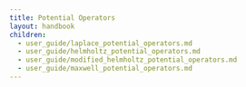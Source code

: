 ```yaml
---
title: Potential Operators
layout: handbook
children:
  - user_guide/laplace_potential_operators.md
  - user_guide/helmholtz_potential_operators.md
  - user_guide/modified_helmholtz_potential_operators.md
  - user_guide/maxwell_potential_operators.md
---
```

